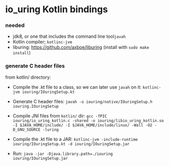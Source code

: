 # io_uring Kotlin bindings

### needed
* jdk8, or one that includes the command line tool`javah`
* Kotlin compiler; `kotlinc-jvm`
* liburing: https://github.com/axboe/liburing (install with `sudo make install`)


### generate C header files
from kotlin/ directory:

* Compile the .kt file to a class, so we can later use `javah` on it:
`kotlinc-jvm iouring/IOuringSetup.kt`

* Generate C header files:
`javah -o iouring/native/IOuringSetup.h iouring.IOuringSetup`

* Compile JNI files from `kotlin/` dir:
`gcc -fPIC iouring/io_uring_kotlin.c -shared -o iouring/libio_uring_kotlin.so -I $JAVA_HOME/include/ -I $JAVA_HOME/include/linux/ -Wall -O2 -D_GNU_SOURCE -luring`

* Compile the .kt file to a JAR:
`kotlinc-jvm -include-runtime iouring/IOuringSetup.kt -d iouring/IOuringSetup.jar`

* Run: 
`java -jar -Djava.library.path=./iouring iouring/IOuringSetup.jar`

